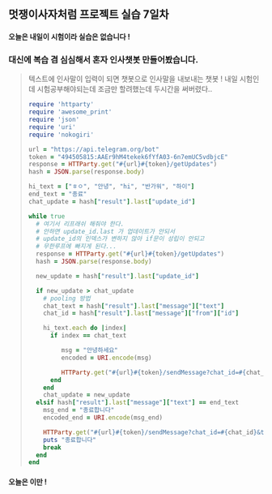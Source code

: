 ## 멋쟁이사자처럼 프로젝트 실습 7일차

#### 오늘은 내일이 시험이라 실습은 없습니다 !



### 대신에 복습 겸 심심해서 혼자 인사챗봇 만들어봤습니다. 

>  텍스트에 인사말이 입력이 되면 챗봇으로 인사말을 내보내는 챗봇 !
>  내일 시험인데 시험공부해야되는데  조금만 할려했는데  두시간을 써버렸다.. 
>
> ```ruby
> require 'httparty'
> require 'awesome_print'
> require 'json'
> require 'uri'
> require 'nokogiri'
>
> url = "https://api.telegram.org/bot"
> token = "494505815:AAEr9hM4tekek6fYfA03-6n7emUC5vdbjcE"
> response = HTTParty.get("#{url}#{token}/getUpdates")
> hash = JSON.parse(response.body)
>
> hi_text = ["ㅎㅇ", "안녕", "hi", "반가워", "하이"]
> end_text = "종료"
> chat_update = hash["result"].last["update_id"]
>
> while true
>   # 여기서 리프래쉬 해줘야 한다.
>   # 안하면 update_id.last 가 업데이트가 안되서 
>   # update_id의 인덱스가 변하지 않아 if문이 성립이 안되고
>   # 무한루프에 빠지게 된다...
>   response = HTTParty.get("#{url}#{token}/getUpdates")
>   hash = JSON.parse(response.body)
>
>   new_update = hash["result"].last["update_id"]
>
>   if new_update > chat_update
>     # pooling 방법
>     chat_text = hash["result"].last["message"]["text"]
>     chat_id = hash["result"].last["message"]["from"]["id"]
>
>     hi_text.each do |index|
>       if index == chat_text
>
>          msg = "안녕하세요"
>          encoded = URI.encode(msg)
>
>          HTTParty.get("#{url}#{token}/sendMessage?chat_id=#{chat_id}&text=#{encoded}")
>       end
>     end
>     chat_update = new_update
>   elsif hash["result"].last["message"]["text"] == end_text
>     msg_end = "종료합니다"
>     encoded_end = URI.encode(msg_end)
>
>     HTTParty.get("#{url}#{token}/sendMessage?chat_id=#{chat_id}&text=#{encoded_end}")
>     puts "종료합니다"
>     break
>   end
> end
>
> ```
>
>  

#### 오늘은 이만 ! 

